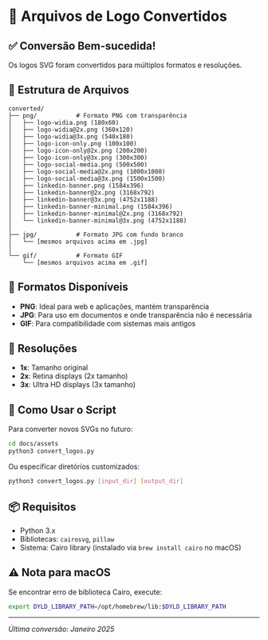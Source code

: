 # 📁 Arquivos de Logo Convertidos

## ✅ Conversão Bem-sucedida!

Os logos SVG foram convertidos para múltiplos formatos e resoluções.

## 📂 Estrutura de Arquivos

```
converted/
├── png/           # Formato PNG com transparência
│   ├── logo-widia.png (180x60)
│   ├── logo-widia@2x.png (360x120)
│   ├── logo-widia@3x.png (540x180)
│   ├── logo-icon-only.png (100x100)
│   ├── logo-icon-only@2x.png (200x200)
│   ├── logo-icon-only@3x.png (300x300)
│   ├── logo-social-media.png (500x500)
│   ├── logo-social-media@2x.png (1000x1000)
│   ├── logo-social-media@3x.png (1500x1500)
│   ├── linkedin-banner.png (1584x396)
│   ├── linkedin-banner@2x.png (3168x792)
│   ├── linkedin-banner@3x.png (4752x1188)
│   ├── linkedin-banner-minimal.png (1584x396)
│   ├── linkedin-banner-minimal@2x.png (3168x792)
│   └── linkedin-banner-minimal@3x.png (4752x1188)
│
├── jpg/           # Formato JPG com fundo branco
│   └── [mesmos arquivos acima em .jpg]
│
└── gif/           # Formato GIF
    └── [mesmos arquivos acima em .gif]
```

## 🎨 Formatos Disponíveis

- **PNG**: Ideal para web e aplicações, mantém transparência
- **JPG**: Para uso em documentos e onde transparência não é necessária
- **GIF**: Para compatibilidade com sistemas mais antigos

## 📏 Resoluções

- **1x**: Tamanho original
- **2x**: Retina displays (2x tamanho)
- **3x**: Ultra HD displays (3x tamanho)

## 🚀 Como Usar o Script

Para converter novos SVGs no futuro:

```bash
cd docs/assets
python3 convert_logos.py
```

Ou especificar diretórios customizados:

```bash
python3 convert_logos.py [input_dir] [output_dir]
```

## 📦 Requisitos

- Python 3.x
- Bibliotecas: `cairosvg`, `pillow`
- Sistema: Cairo library (instalado via `brew install cairo` no macOS)

## ⚠️ Nota para macOS

Se encontrar erro de biblioteca Cairo, execute:
```bash
export DYLD_LIBRARY_PATH=/opt/homebrew/lib:$DYLD_LIBRARY_PATH
```

---
*Última conversão: Janeiro 2025*